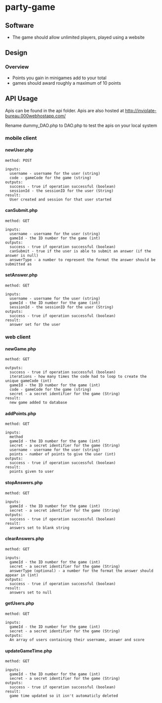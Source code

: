# party-game
## Software
* The game should allow unlimited players, played using a website

## Design

### Overview
* Points you gain in minigames add to your total 
* games should award roughly a maximum of 10 points

## API Usage

Apis can be found in the api folder. Apis are also hosted at http://inviolate-bureau.000webhostapp.com/

Rename dummy_DAO.php to DAO.php to test the apis on your local system

### mobile client
#### newUser.php
```
method: POST

inputs: 
  username - username for the user (string)
  code - gameCode for the game (string)
outputs: 
  success - true if operation successful (boolean)
  sessionId - the sessionID for the user (String)
result: 
  User created and session for that user started

```
#### canSubmit.php
```
method: GET

inputs: 
  username - username for the user (string)
  gameId - the ID number for the game (int)
outputs: 
  success - true if operation successful (boolean)
  canSubmit - true if the user is able to submit an answer (if the answer is null)
  answerType - a number to represent the format the answer should be submitted as
```
#### setAnswer.php
```
method: GET

inputs: 
  username - username for the user (string)
  gameId - the ID number for the game (int)
  sessionId - the sessionID for the user (String)
outputs: 
  success - true if operation successful (boolean)
result: 
  answer set for the user
```
### web client
#### newGame.php
```
method: GET

outputs: 
  success - true if operation successful (boolean)
  iterations - how many times the code had to loop to create the unique gameCode (int)
  gameId - the ID number for the game (int)
  code - gameCode for the game (string)
  secret - a secret identifier for the game (String)
result:
  new game added to database
```
#### addPoints.php
```
method: GET

inputs: 
  method
  gameId - the ID number for the game (int)
  secret - a secret identifier for the game (String)
  username - username for the user (string)
  points - number of points to give the user (int)
outputs: 
  success - true if operation successful (boolean)
result: 
  points given to user
```
#### stopAnswers.php
```
method: GET

inputs: 
  gameId - the ID number for the game (int)
  secret - a secret identifier for the game (String)
outputs: 
  success - true if operation successful (boolean)
result:
  answers set to blank string
```
#### clearAnswers.php
```
method: GET

inputs: 
  gameId - the ID number for the game (int)
  secret - a secret identifier for the game (String)
  answerType (optional) - a number for the format the answer should appear in (int)
outputs: 
  success - true if operation successful (boolean)
result: 
  answers set to null
```
#### getUsers.php
```
method: GET

inputs: 
  gameId - the ID number for the game (int)
  secret - a secret identifier for the game (String)
outputs: 
  An array of users containing their username, answer and score
```
#### updateGameTime.php
```
method: GET

inputs: 
  gameId - the ID number for the game (int)
  secret - a secret identifier for the game (String)
outputs: 
  success - true if operation successful (boolean)
result: 
  game time updated so it isn't automaticly deleted
```
